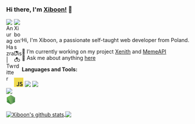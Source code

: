 ### Hi there, I'm [Xiboon!](https://xiboon.codes/) 👋


<a href="https://twitter.com/hxiboon">
  <img align="left" alt="Anurag Hazra | Twitter" width="21px" src="https://raw.githubusercontent.com/anuraghazra/anuraghazra/master/assets/twitter.svg" />
</a>
<a href="https://discord.gg/7mdNBrE">
  <img align="left" alt="Xiboon's Discord" width="21px" src="https://raw.githubusercontent.com/anuraghazra/anuraghazra/master/assets/discord-round.svg" />
</a>

<br />
<br />

Hi, I'm Xiboon, a passionate self-taught web developer from Poland.

- 🔭 I’m currently working on my project [Xenith](https://github.com/Xiboon/Xenith) and [MemeAPI](https://api.xenith.pl/memeapi)
- 💬 Ask me about anything [here](https://discord.gg/7mdNBrE)

**Languages and Tools:**  

<code><img height="25" src="https://raw.githubusercontent.com/github/explore/80688e429a7d4ef2fca1e82350fe8e3517d3494d/topics/javascript/javascript.png"></code>
<code><img height="25" src="https://www.mateuszcholewa.pl/wp-content/uploads/2016/10/HTML5.png"></code>
<code><img height="25" src="https://upload.wikimedia.org/wikipedia/commons/thumb/d/d5/CSS3_logo_and_wordmark.svg/1200px-CSS3_logo_and_wordmark.svg.png"> </code>
<code><img height="25" src="https://logonoid.com/images/webstorm-logo.png"> </code>
<code><img height="25" src="https://raw.githubusercontent.com/github/explore/80688e429a7d4ef2fca1e82350fe8e3517d3494d/topics/nodejs/nodejs.png"></code>    

<!--- 
  if you have forked this to use on your profile, 
  Change the `github-readme-stats.anuraghazra1.vercel.app` to `github-readme-stats.vercel.app` 
--->

<!-- Change the `github-readme-stats.anuraghazra1.vercel.app` to `github-readme-stats.vercel.app` asdf -->



<a href="https://github.com/anuraghazra/github-readme-stats">
  <img align="center" src="https://github-readme-stats.vercel.app/api?username=Xiboon&show_icons=true&include_all_commits=true" alt="Xiboon's github stats" />
</a>
<a href="https://github.com/anuraghazra/github-readme-stats">
  <!-- Change the `github-readme-stats.anuraghazra1.vercel.app` to `github-readme-stats.vercel.app`  -->
  <img align="center" src="https://github-readme-stats.vercel.app/api/top-langs/?username=Xiboon&layout=compact" />
</a>

